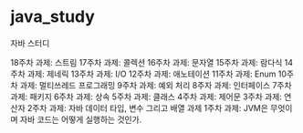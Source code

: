 # java_study
자바 스터디

18주차 과제: 스트림
17주차 과제: 콜렉션
16주차 과제: 문자열
15주차 과제: 람다식
14주차 과제: 제네릭
13주차 과제: I/O
12주차 과제: 애노테이션
11주차 과제: Enum
10주차 과제: 멀티쓰레드 프로그래밍
9주차 과제: 예외 처리
8주자 과제: 인터페이스
7주차 과제: 패키지
6주차 과제: 상속
5주차 과제: 클래스
4주차 과제: 제어문
3주차 과제: 연산자
2주차 과제: 자바 데이터 타입, 변수 그리고 배열 과제
1주차 과제: JVM은 무엇이며 자바 코드는 어떻게 실행하는 것인가.
